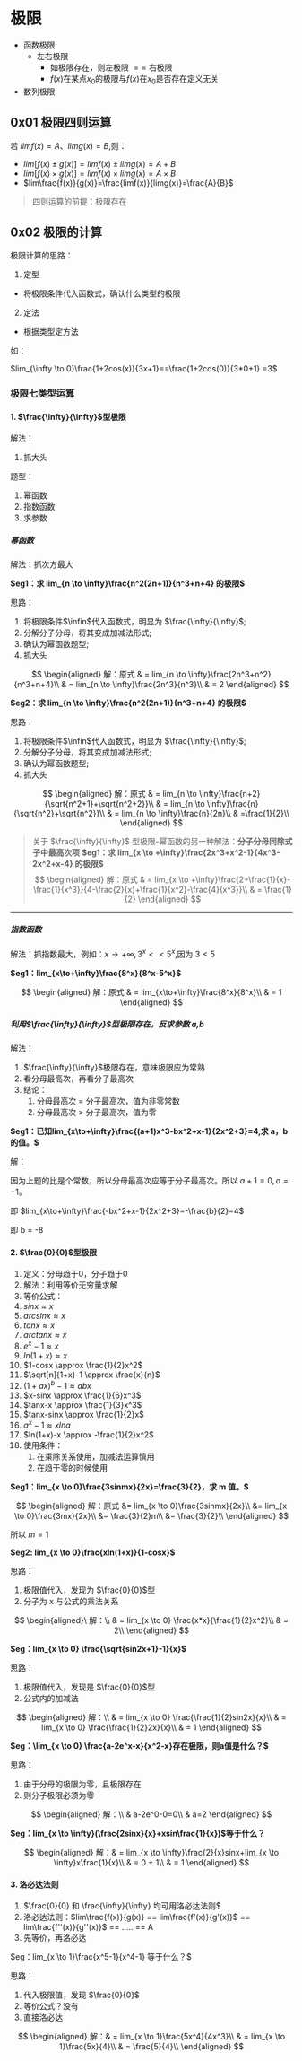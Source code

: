 # 极限

- 函数极限
  - 左右极限
    - 如极限存在，则左极限 $==$ 右极限
    - $f(x)$在某点$x_0$的极限与$f(x)$在$x_0$是否存在定义无关
- 数列极限

## 0x01 极限四则运算

若 $limf(x)=A$、$limg(x)=B$,则：
- $lim[f(x) \pm g(x)]=limf(x) \pm limg(x)=A+B$
- $lim[f(x) × g(x)] = limf(x) × limg(x)=A×B$
- $lim\frac{f(x)}{g(x)}=\frac{limf(x)}{limg(x)}=\frac{A}{B}$

> 四则运算的前提：极限存在

## 0x02 极限的计算

极限计算的思路：
1. 定型
  - 将极限条件代入函数式，确认什么类型的极限
2. 定法
  - 根据类型定方法

如：

$lim_{\infty \to 0}\frac{1+2cos(x)}{3x+1}==\frac{1+2cos(0)}{3*0+1}
=3$

### 极限七类型运算
#### 1. $\frac{\infty}{\infty}$型极限

解法：
1. 抓大头
   
题型：
1. 幂函数  
2. 指数函数
3. 求参数

##### 幂函数

解法：抓次方最大

**$eg1：求 lim_{n \to \infty}\frac{n^2(2n+1)}{n^3+n+4} 的极限$**

思路：
1. 将极限条件$\infin$代入函数式，明显为 $\frac{\infty}{\infty}$;
2. 分解分子分母，将其变成加减法形式;
3. 确认为幂函数题型;
4. 抓大头

$$
\begin{aligned}
解：原式 & = lim_{n \to \infty}\frac{2n^3+n^2}{n^3+n+4}\\
& = lim_{n \to \infty}\frac{2n^3}{n^3}\\
& = 2
\end{aligned}
$$


**$eg2：求 lim_{n \to \infty}\frac{n^2(2n+1)}{n^3+n+4} 的极限$**

思路：
1. 将极限条件$\infin$代入函数式，明显为 $\frac{\infty}{\infty}$;
2. 分解分子分母，将其变成加减法形式;
3. 确认为幂函数题型;
4. 抓大头

$$
\begin{aligned}
解：原式 & = lim_{n \to \infty}\frac{n+2}{\sqrt{n^2+1}+\sqrt{n^2+2}}\\
& = lim_{n \to \infty}\frac{n}{\sqrt{n^2}+\sqrt{n^2}}\\
& = lim_{n \to \infty}\frac{n}{2n}\\
& =\frac{1}{2}\\
\end{aligned}
$$


> 关于 $\frac{\infty}{\infty}$ 型极限-幂函数的另一种解法：**分子分母同除式子中最高次项**
 **$eg1：求 lim_{x \to +\infty}\frac{2x^3+x^2-1}{4x^3-2x^2+x-4} 的极限$**
> $$
\begin{aligned}
解：原式 & = lim_{x \to +\infty}\frac{2+\frac{1}{x}-\frac{1}{x^3}}{4-\frac{2}{x}+\frac{1}{x^2}-\frac{4}{x^3}}\\
& = \frac{1}{2}
\end{aligned}
$$

--- 

##### 指数函数

解法：抓指数最大，例如：$x \to+\infty,3^x << 5^x$,因为 $3 < 5$ 


**$eg1：lim_{x\to+\infty}\frac{8^x}{8^x-5^x}$**

$$
\begin{aligned}
解：原式 & = lim_{x\to+\infty}\frac{8^x}{8^x}\\
& = 1
\end{aligned}
$$

##### 利用$\frac{\infty}{\infty}$型极限存在，反求参数 a,b

解法：
1. $\frac{\infty}{\infty}$极限存在，意味极限应为常熟
2. 看分母最高次，再看分子最高次
3. 结论：
   1. 分母最高次 = 分子最高次，值为非零常数
   2. 分母最高次 > 分子最高次，值为零

**$eg1：已知lim_{x\to+\infty}\frac{(a+1)x^3-bx^2+x-1}{2x^2+3}=4,求 a，b 的值。$**

解：

因为上题的比是个常数，所以分母最高次应等于分子最高次。所以 $a+1=0,a=-1$。

即 $lim_{x\to+\infty}\frac{-bx^2+x-1}{2x^2+3}=-\frac{b}{2}=4$

即 b = -8

#### 2. $\frac{0}{0}$型极限

1. 定义：分母趋于0，分子趋于0
2. 解法：利用等价无穷量求解
3. 等价公式：
  1. $sinx \approx x$
  2. $arcsinx \approx x$
  3. $tanx \approx x$
  4. $arctanx \approx x$
  5. $e^x-1 \approx x$
  6. $ln(1+x) \approx x$
  7. $1-cosx \approx \frac{1}{2}x^2$
  8. $\sqrt[n]{1+x}-1 \approx \frac{x}{n}$
  9. $(1+ax)^b-1 \approx abx$
  10. $x-sinx \approx \frac{1}{6}x^3$
  11. $tanx-x \approx \frac{1}{3}x^3$
  12. $tanx-sinx \approx \frac{1}{2}x$
  13. $a^x-1 \approx xlna$
  14. $ln(1+x)-x \approx -\frac{1}{2}x^2$
4. 使用条件：
   1. 在乘除关系使用，加减法运算慎用
   2. 在趋于零的时候使用 

**$eg1：lim_{x \to 0}\frac{3sinmx}{2x}=\frac{3}{2}，求 m 值。$**


$$
\begin{aligned}
解：原式 &= lim_{x \to 0}\frac{3sinmx}{2x}\\
&= lim_{x \to 0}\frac{3mx}{2x}\\
&= \frac{3}{2}m\\
&= \frac{3}{2}\\
\end{aligned}
$$

所以 $m = 1$

**$eg2: lim_{x \to 0}\frac{xln(1+x)}{1-cosx}$**

思路：
1. 极限值代入，发现为 $\frac{0}{0}$型
2. 分子为 x 与公式的乘法关系
  
$$
\begin{aligned}\
解：\\
& = lim_{x \to 0} \frac{x*x}{\frac{1}{2}x^2}\\
& = 2\\
\end{aligned}
$$

**$eg：lim_{x \to 0} \frac{\sqrt{sin2x+1}-1}{x}$**

思路：
1. 极限值代入，发现是 $\frac{0}{0}$型
2. 公式内的加减法
  
$$
\begin{aligned}
解：\\
& = lim_{x \to 0} \frac{\frac{1}{2}sin2x}{x}\\
& = lim_{x \to 0} \frac{\frac{1}{2}2x}{x}\\
& = 1
\end{aligned}
$$



**$eg：\lim_{x \to 0} \frac{a-2e^x-x}{x^2-x}存在极限，则a值是什么？$**

思路：
1. 由于分母的极限为零，且极限存在
2. 则分子极限必须为零

$$
\begin{aligned}
解：\\
& a-2e^0-0=0\\
& a=2
\end{aligned}
$$

**$eg：lim_{x \to \infty}(\frac{2sinx}{x}+xsin\frac{1}{x})$等于什么？**

$$
\begin{aligned}
解：& = lim_{x \to \infty}\frac{2}{x}sinx+lim_{x \to \infty}x\frac{1}{x}\\
& = 0 + 1\\
& = 1
\end{aligned}
$$


#### 3. 洛必达法则

1. $\frac{0}{0} 和 \frac{\infty}{\infty} 均可用洛必达法则$
2. 洛必达法则：$lim\frac{f(x)}{g(x)} == lim\frac{f'(x)}{g'(x)}$ == lim\frac{f''(x)}{g''(x)}$ == ..... == A 
3. 先等价，再洛必达

$eg：lim_{x \to 1}\frac{x^5-1}{x^4-1} 等于什么？$

思路：
1. 代入极限值，发现 $\frac{0}{0}$
2. 等价公式？没有
3. 直接洛必达

$$
\begin{aligned}
解：& = lim_{x \to 1}\frac{5x^4}{4x^3}\\
& = lim_{x \to 1}\frac{5x}{4}\\
& = \frac{5}{4}\\
\end{aligned}
$$
